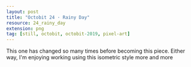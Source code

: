 ```yaml
---
layout: post
title: "Octobit 24 · Rainy Day"
resource: 24_rainy_day
extension: png
tag: [still, octobit, octobit-2019, pixel-art]
---
```


This one has changed so many times before becoming this piece. Either way, I'm enjoying working using this isometric style more and more
